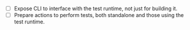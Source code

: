 - [ ] Expose CLI to interface with the test runtime, not just for building it.
- [ ] Prepare actions to perform tests, both standalone and those using the test runtime.
